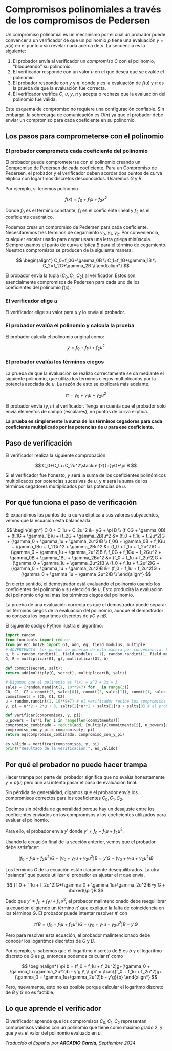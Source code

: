 # Compromisos polinomiales a través de los compromisos de Pedersen

Un compromiso polinomial es un mecanismo por el cual un probador puede convencer a un verificador de que un polinomio $p$ tiene una evaluación $y = p(x)$ en el punto $x$ sin revelar nada acerca de $p$. La secuencia es la siguiente:

1. El probador envía al verificador un *compromiso* $C$ con el polinomio, "bloqueando" su polinomio.
2. El verificador responde con un valor $u$ en el que desea que se evalúe el polinomio.
3. El probador responde con $y$ y $\pi$, donde $y$ es la evaluación de $f(u)$ y $\pi$ es la prueba de que la evaluación fue correcta.
4. El verificador verifica $C$, $u$, $y$, $\pi$ y acepta o rechaza que la evaluación del polinomio fue válida.

Este esquema de compromiso no requiere una configuración confiable. Sin embargo, la sobrecarga de comunicación es $O(n)$ ya que el probador debe enviar un compromiso para cada coeficiente en su polinomio.

## Los pasos para comprometerse con el polinomio
### El probador compromete cada coeficiente del polinomio
El probador puede comprometerse con el polinomio creando un [Compromiso de Pedersen](https://www.rareskills.io/post/pedersen-commitment) de cada coeficiente. Para un Compromiso de Pedersen, el probador y el verificador deben acordar dos puntos de curva elíptica con logaritmos discretos desconocidos. Usaremos $G$ y $B$.

Por ejemplo, si tenemos polinomio

$$f(x) = f_0+f_1x+f_2x^2$$

Donde $f_0$ es el término constante, $f_1$ es el coeficiente lineal y $f_2$ es el coeficiente cuadrático.

Podemos crear un compromiso de Pedersen para cada coeficiente. Necesitaremos tres términos de cegamiento $\gamma_0$, $\gamma_1$, $\gamma_2$. Por conveniencia, cualquier escalar usado para cegar usará una letra griega minúscula. Siempre usamos el punto de curva elíptica $B$ para el término de cegamiento. Nuestros compromisos se producen de la siguiente manera:

$$
\begin{align*}
C_0=f_0G+\gamma_0B \\
C_1=f_1G+\gamma_1B \\
C_2=f_2G+\gamma_2B \\
\end{align*}
$$

El probador envía la tupla $(C_0, C_1, C_2)$ al verificador. Estos son esencialmente compromisos de Pedersen para cada uno de los coeficientes del polinomio $f(x)$.

### El verificador elige $u$
El verificador elige su valor para $u$ y lo envía al probador.

### El probador evalúa el polinomio y calcula la prueba
El probador calcula el polinomio original como:

$$
y = f_0 + f_1u + f_2u^2
$$

### El probador evalúa los términos ciegos
La prueba de que la evaluación se realizó correctamente se da mediante el siguiente polinomio, que utiliza los términos ciegos multiplicados por la potencia asociada de $u$. La razón de esto se explicará más adelante.

$$
\pi = \gamma_0 + \gamma_1u+\gamma_2u^2
$$

El probador envía $(y, \pi)$ al verificador. Tenga en cuenta que el probador solo envía elementos de campo (escalares), no puntos de curva elíptica.

**La prueba es simplemente la suma de los términos cegadores para cada coeficiente multiplicado por las potencias de $u$ para ese coeficiente.**

## Paso de verificación
El verificador realiza la siguiente comprobación:

$$
C_0+C_1u+C_2u^2\stackrel{?}{=}yG+\pi B
$$

Si el verificador fue honesto, $y$ será la suma de los coeficientes polinómicos multiplicados por potencias sucesivas de $u$, y $\pi$ será la suma de los términos cegadores multiplicados por las potencias de $u$.

## Por qué funciona el paso de verificación
Si expandimos los puntos de la curva elíptica a sus valores subyacentes, vemos que la ecuación está balanceada:

$$
\begin{align*}
C_0 + C_1u + C_2u^2 &= yG + \pi B \\
(f_0G + \gamma_0B) + (f_1G + \gamma_1B)u + (f_2G + \gamma_2B)u^2 &= (f_0 + f_1u + f_2u^2)G + (\gamma_0 + \gamma_1u + \gamma_2u^2)B \\
f_0G + \gamma_0B + f_1Gu + \gamma_1Bu + f_2Gu^2 + \gamma_2Bu^2 &= (f_0 + f_1u + f_2u^2)G + (\gamma_0 + \gamma_1u + \gamma_2u^2)B \\
f_0G + f_1Gu + f_2Gu^2 + \gamma_0B + \gamma_1Bu + \gamma_2Bu^2 &= (f_0 + f_1u + f_2u^2)G + (\gamma_0 + \gamma_1u + \gamma_2u^2)B \\
(f_0 + f_1u + f_2u^2)G + (\gamma_0 + \gamma_1u + \gamma_2u^2)B &= (f_0 + f_1u + f_2u^2)G + (\gamma_0 + \gamma_1u + \gamma_2u^2)B \\
\end{align*}
$$

En cierto sentido, el demostrador está evaluando el polinomio usando los coeficientes del polinomio y su elección de $u$. Esto producirá la evaluación del polinomio original más los términos ciegos del polinomio.

La prueba de una evaluación correcta es que el demostrador puede separar los términos ciegos de la evaluación del polinomio, aunque el demostrador no conozca los logaritmos discretos de $yG$ y $\pi B$.

El siguiente código Python ilustra el algoritmo:

``` python
import random
from functools import reduce
from py_ecc.bn128 import G1, add, eq, field_modulus, multiple
# ADVERTENCIA: Los puntos se generan de esta manera por conveniencia. En la práctica, el valor del punto (g, b) debe seleccionarse aleatoriamente y nadie debe conocer los logaritmos discretos.
g, b = random.randint(1, field_modulus - 1), random.randint(1, field_modulus - 1)
G, B = multiplicar(G1, g), multiplicar(G1, b)

def commit(secret, salt):
return add(multiply(G, secret), multiplicar(B, salt))

# Digamos que el polinomio es f(x) = x^2 + 2x + 3
sales = [random.randint(1, 10**9+7) for _ in range(3)]
C0, C1, C2 = commit(3, sales[0]), commit(2, sales[1]), commit(1, sales[2])
commitments = [C0, C1, C2]
u = random.randint(1, 10**9+7) # el verificador recibe los compromisos y responde con u
y, pi = u**2 + 2*u + 3, salts[2]*u**2 + salts[1]*u + salts[0] # el probador calcula el valor de y y pi y lo envía al verificador

def verificar(compromisos, y, pi):
u_powers = [u**i for i in range(len(commitments))]
compromiso_combinado = reduce(add, [multiply(commitments[i], u_powers[i]) for i in range(len(commitments))])
compromiso_con_y_pi = compromiso(y, pi)
return eq(compromiso_combinado, compromiso_con_y_pi)

es_válido = verificar(compromisos, y, pi)
print("Resultado de la verificación:", es_válido)
```

## Por qué el probador no puede hacer trampa
Hacer trampa por parte del probador significa que no evalúa honestamente $y = p(u)$ pero aún así intenta pasar el paso de evaluación final.

Sin pérdida de generalidad, digamos que el probador envía los compromisos correctos para los coeficientes $C_0, C_1, C_2$.

Decimos sin pérdida de generalidad porque hay un desajuste entre los coeficientes enviados en los compromisos y los coeficientes utilizados para evaluar el polinomio.

Para ello, el probador envía $y'$ donde $y' \neq f_0 + f_1u + f_2u^2$.

Usando la ecuación final de la sección anterior, vemos que el probador debe satisfacer:

$$
(f_0 + f_1u + f_2u^2)G+(\gamma_0 + \gamma_1u+\gamma_2u^2)B=y'G+(\gamma_0 + \gamma_1u+\gamma_2u^2)B
$$

Los términos $G$ de la ecuación están claramente desequilibrados. La otra "palanca" que puede utilizar el probador es ajustar el $\pi$ que envía.

$$
(f_0 + f_1u + f_2u^2)G+(\gamma_0 + \gamma_1u+\gamma_2u^2)B=y'G + \boxed{\pi'}B
$$

Dado que $y' \neq f_0 + f_1u + f_2u^2$, el probador malintencionado debe reequilibrar la ecuación eligiendo un término $\pi'$ que explique la falta de coincidencia en los términos $G$. El probador puede intentar resolver $\pi'$ con

$$
\pi'B = (f_0 + f_1u + f_2u^2)G+(\gamma_0 + \gamma_1u+\gamma_2u^2)B - y'G
$$

Pero para resolver esta ecuación, el probador malintencionado debe conocer los logaritmos discretos de $G$ y $B$.

Por ejemplo, si sabemos que el logaritmo discreto de $B$ es $b$ y el logaritmo discreto de $G$ es $g$, entonces podemos calcular $\pi'$ como

$$
\begin{align*}
\pi'b = (f_0 + f_1u + f_2u^2)g+(\gamma_0 + \gamma_1u+\gamma_2u^2)b - y'g \\
\\
\pi' = \frac{(f_0 + f_1u + f_2u^2)g+(\gamma_0 + \gamma_1u+\gamma_2u^2)b - y'g}{b}
\end{align*}
$$

Pero, nuevamente, esto no es posible porque calcular el logaritmo discreto de $B$ y $G$ no es factible.

## Lo que aprende el verificador
El verificador aprende que los compromisos $C_0, C_1, C_2$ representan compromisos válidos con un polinomio que tiene como máximo grado 2, y que $y$ es el valor del polinomio evaluado en $u$.

*Traducido al Español por **ARCADIO Garcia**, Septiembre 2024*

